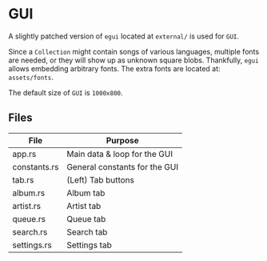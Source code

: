 # GUI
A slightly patched version of `egui` located at `external/` is used for `GUI`.

Since a `Collection` might contain songs of various languages, multiple fonts are needed, or they will show up as unknown square blobs. Thankfully, `egui` allows embedding arbitrary fonts. The extra fonts are located at: `assets/fonts`.

The default size of `GUI` is `1000x800`.

## Files
| File         | Purpose |
|--------------|---------|
| app.rs       | Main data & loop for the GUI
| constants.rs | General constants for the GUI
| tab.rs       | (Left) Tab buttons
| album.rs     | Album tab 
| artist.rs    | Artist tab
| queue.rs     | Queue tab
| search.rs    | Search tab
| settings.rs  | Settings tab
